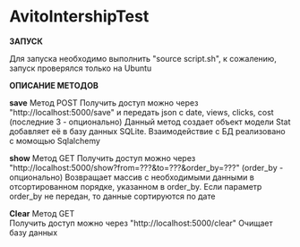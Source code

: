 # AvitoIntershipTest

__ЗАПУСК__

Для запуска необходимо выполнить "source script.sh", к сожалению, запуск проверялся только на Ubuntu

__ОПИСАНИЕ МЕТОДОВ__

__save__
Метод POST
Получить доступ можно через "http://localhost:5000/save" и передать json с date, views, clicks, cost (последние 3 - опционально)
Данный метод создает объект модели Stat  добавляет её в базу данных SQLite.
Взаимодействие с БД реализовано с момощью Sqlalchemy

__show__
Метод GET
Получить доступ можно через "http://localhost:5000/show?from=???&to=???&order_by=???" (order_by - опционально)
Возвращает массив с необходимыми данными в отсортированном порядке, указанном в order_by. Если параметр order_by не передан, то данные сортируются по дате

__Clear__
Метод GET         
Получить доступ можно через "http://localhost:5000/clear"
Очищает базу данных


